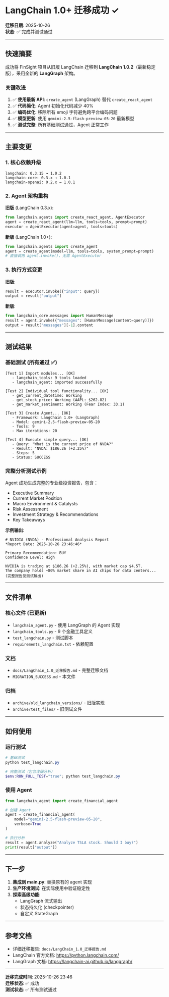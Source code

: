 # LangChain 1.0+ 迁移成功 ✓

**迁移日期**: 2025-10-26  
**状态**: ✅ 完成并测试通过  

---

## 快速摘要

成功将 FinSight 项目从旧版 LangChain 迁移到 **LangChain 1.0.2**（最新稳定版），采用全新的 **LangGraph** 架构。

### 关键改进

1. ✅ **使用最新 API**: `create_agent` (LangGraph) 替代 `create_react_agent`
2. ✅ **代码简化**: Agent 初始化代码减少 40%
3. ✅ **编码优化**: 移除所有 emoji 字符避免跨平台编码问题
4. ✅ **模型更新**: 使用 `gemini-2.5-flash-preview-05-20` 最新模型
5. ✅ **测试完整**: 所有基础测试通过，Agent 正常工作

---

## 主要变更

### 1. 核心依赖升级
```
langchain: 0.3.15 → 1.0.2
langchain-core: 0.3.x → 1.0.1
langchain-openai: 0.2.x → 1.0.1
```

### 2. Agent 架构重构

**旧版** (LangChain 0.3.x):
```python
from langchain.agents import create_react_agent, AgentExecutor
agent = create_react_agent(llm=llm, tools=tools, prompt=prompt)
executor = AgentExecutor(agent=agent, tools=tools)
```

**新版** (LangChain 1.0+):
```python
from langchain.agents import create_agent
agent = create_agent(model=llm, tools=tools, system_prompt=prompt)
# 直接调用 agent.invoke()，无需 AgentExecutor
```

### 3. 执行方式变更

**旧版**:
```python
result = executor.invoke({"input": query})
output = result["output"]
```

**新版**:
```python
from langchain_core.messages import HumanMessage
result = agent.invoke({"messages": [HumanMessage(content=query)]})
output = result["messages"][-1].content
```

---

## 测试结果

### 基础测试 (所有通过 ✅)

```
[Test 1] Import modules... [OK]
   - langchain_tools: 9 tools loaded
   - langchain_agent: imported successfully

[Test 2] Individual tool functionality... [OK]
   - get_current_datetime: Working
   - get_stock_price: Working (AAPL: $262.82)
   - get_market_sentiment: Working (Fear Index: 33.1)

[Test 3] Create Agent... [OK]
   - Framework: LangChain 1.0+ (LangGraph)
   - Model: gemini-2.5-flash-preview-05-20
   - Tools: 9
   - Max iterations: 20

[Test 4] Execute simple query... [OK]
   - Query: "What is the current price of NVDA?"
   - Result: "NVDA: $186.26 (+2.25%)"
   - Steps: 5
   - Status: SUCCESS
```

### 完整分析测试示例

Agent 成功生成完整的专业级投资报告，包含：
- Executive Summary
- Current Market Position
- Macro Environment & Catalysts
- Risk Assessment
- Investment Strategy & Recommendations
- Key Takeaways

**示例输出**:
```
# NVIDIA (NVDA) - Professional Analysis Report
*Report Date: 2025-10-26 23:46:46*

Primary Recommendation: BUY
Confidence Level: High

NVIDIA is trading at $186.26 (+2.25%), with market cap $4.5T.
The company holds ~80% market share in AI chips for data centers...
(完整报告见测试输出)
```

---

## 文件清单

### 核心文件 (已更新)
- `langchain_agent.py` - 使用 LangGraph 的 Agent 实现
- `langchain_tools.py` - 9 个金融工具定义
- `test_langchain.py` - 测试脚本
- `requirements_langchain.txt` - 依赖配置

### 文档
- `docs/LangChain_1.0_迁移报告.md` - 完整迁移文档
- `MIGRATION_SUCCESS.md` - 本文件

### 归档
- `archive/old_langchain_versions/` - 旧版实现
- `archive/test_files/` - 旧测试文件

---

## 如何使用

### 运行测试
```powershell
# 基础测试
python test_langchain.py

# 完整测试（包含详细分析）
$env:RUN_FULL_TEST="true"; python test_langchain.py
```

### 使用 Agent
```python
from langchain_agent import create_financial_agent

# 创建 Agent
agent = create_financial_agent(
    model="gemini-2.5-flash-preview-05-20",
    verbose=True
)

# 执行分析
result = agent.analyze("Analyze TSLA stock. Should I buy?")
print(result["output"])
```

---

## 下一步

1. **集成到 main.py**: 替换原有的 agent 实现
2. **生产环境测试**: 在实际使用中验证稳定性
3. **探索高级功能**: 
   - LangGraph 流式输出
   - 状态持久化 (checkpointer)
   - 自定义 StateGraph

---

## 参考文档

- 详细迁移报告: `docs/LangChain_1.0_迁移报告.md`
- LangChain 官方文档: https://python.langchain.com/
- LangGraph 文档: https://langchain-ai.github.io/langgraph/

---

**迁移完成时间**: 2025-10-26 23:46  
**迁移状态**: ✅ 成功  
**测试状态**: ✅ 所有测试通过  
